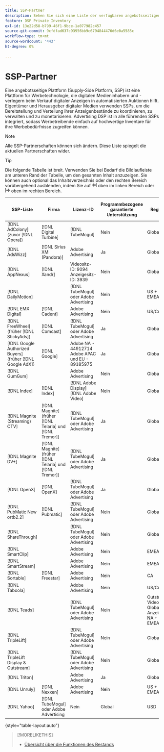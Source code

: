 ```yaml
---
title: SSP-Partner
description: Sehen Sie sich eine Liste der verfügbaren angebotsseitigen Plattformen (SSP) und offenen Austauschpartner an.
feature: DSP Private Inventory
exl-id: 13e22d58-b799-46f1-9bce-1a077982c457
source-git-commit: 9cfdfad637c93956bb9c6794844476d6e0a5585c
workflow-type: tm+mt
source-wordcount: '443'
ht-degree: 0%

---
```


# SSP-Partner

Eine angebotsseitige Plattform (Supply-Side Platform, SSP) ist eine Plattform für Werbetechnologie, die digitalen Medieninhabern und -verlegern beim Verkauf digitaler Anzeigen in automatisierten Auktionen hilft. Eigentümer und Herausgeber digitaler Medien verwenden SSPs, um die Bereitstellung und Verteilung ihrer Anzeigenbestände zu koordinieren, zu verwalten und zu monetarisieren. Advertising DSP ist in alle führenden SSPs integriert, sodass Werbetreibende einfach auf hochwertige Inventare für ihre Werbebedürfnisse zugreifen können.

>[!NOTE]
>
>Alle SSP-Partnerschaften können sich ändern. Diese Liste spiegelt die aktuellen Partnerschaften wider.

>[!TIP]
>
>Die folgende Tabelle ist breit. Verwenden Sie bei Bedarf die Bildlaufleiste am unteren Rand der Tabelle, um den gesamten Inhalt anzuzeigen. Sie können auch optional das Inhaltsverzeichnis oder den rechten Bereich vorübergehend ausblenden, indem Sie auf ![Linker Bereich ausblenden](/help/dsp/assets/hide-left-pane.png "Linker Bereich ausblenden") oben im linken Bereich oder ![Rechter Bereich ausblenden](/help/dsp/assets/hide-right-pane.png "Rechter Bereich ausblenden") oben im rechten Bereich.

| SSP-Liste | Firma | Lizenz-ID | Programmbezogene garantierte Unterstützung | Region | Unterstützte Währung | Video Desktop | Video Mobile | Video CTV | Display Desktop | Mobilgerät anzeigen | Native Anzeige | Audio Desktop und Mobilgerät |
|--- |--- |--- |--- |--- |--- |--- |--- |--- |--- |--- |--- |--- |
| [!DNL AdColony] (zuvor [!DNL Opera]) | [!DNL Digital Turbine] | [!DNL TubeMogul] | Nein | Global | USD | x | x |  | x | x |  |  |
| [!DNL AdsWizz] | [!DNL Sirius XM (Pandora)] | Adobe Advertising | Ja | Global | USD, EUR, GBP |  |  |  |  |  |  | x |
| [!DNL AppNexus] | [!DNL Xandr] | Videositz-ID: 9094<br>Anzeigesitz-ID: 3939 | Nein | Global | USD | x | x | x | x | x |  |  |
| [!DNL DailyMotion] |  | [!DNL TubeMogul] oder Adobe Advertising | Nein | US + EMEA | USD, | x | x | x | x | x |  |  |
| [!DNL EMX Digital] | [!DNL Cadent] | Adobe Advertising | Nein | US/CA | USD | x | x | x | x | x |  |  |
| [!DNL FreeWheel] (früher [!DNL StickyAds]) | [!DNL Comcast] | [!DNL TubeMogul] oder Adobe Advertising | Ja | Global | USD, EUR, AUD, GBP | x | x | x |  |  |  |  |
| [!DNL Google Authorized Buyers] (früher [!DNL Google AdX]) | [!DNL Google] | Adobe NA - 44912714<br>Adobe APAC und EU - 89185975 | Ja | Global | USD, BRL | x | x | x | x | x |  | x |
| [!DNL GumGum] |  | Adobe Advertising | Nein | Global | USD | x | x |  | x | x |  |  |
| [!DNL Index] | [!DNL Index] | [!DNL Adobe Display]<br>[!DNL Adobe Video] | Nein | Global | USD | x | x | x | x | x | | |
| [!DNL Magnite (Streaming) CTV] | [!DNL Magnite] (früher [!DNL Telaria] und [!DNL Tremor]) | [!DNL TubeMogul] oder Adobe Advertising | Ja | Global | AUD, USD | x | x | x |  |  |  |  |
| [!DNL Magnite DV+] | [!DNL Magnite] (früher [!DNL Telaria] und [!DNL Tremor]) | [!DNL TubeMogul] oder Adobe Advertising | Ja | Global | USD | x | x | x | x | x |  | x |
| [!DNL OpenX] | [!DNL OpenX] | [!DNL TubeMogul] oder Adobe Advertising | Ja | Global | USD | x | x | x | x | x |  |  |
| [!DNL PubMatic New ortb2.2] | [!DNL Pubmatic] | [!DNL TubeMogul] oder Adobe Advertising | Nein | Global | USD | x | x | x | x | x |  |  |
| [!DNL ShareThrough] |  | [!DNL TubeMogul] oder Adobe Advertising | Nein | Global | USD | x | x | x | x | x | x |  |
| [!DNL SmartClip] |  | Adobe Advertising | Nein | EMEA | Alle Währungen | x | x | x | x | x |  |  |
| [!DNL SmartStream] |  | Adobe Advertising | Nein | EMEA | EUR, USD | x | x |  |  |  |  |  |
| [!DNL Sortable] | [!DNL Freestar] | Adobe Advertising | Nein | CA | USD |  |  |  | x | x |  |  |
| [!DNL Taboola] |  | Adobe Advertising | Nein | US/CA | USD | x | x |  |  |  |  |  |
| [!DNL Teads] |  | [!DNL TubeMogul] oder Adobe Advertising | Nein | Outstream Video = Global<br>Anzeige = NA + EMEA | USD | x | x |  | x | x |  |  |
| [!DNL TripleLift] |  | [!DNL TubeMogul] oder Adobe Advertising | Nein | Global | USD |  |  |  |  |  | x |  |
| [!DNL TripleLift Display & Outstream] |  | [!DNL TubeMogul] oder Adobe Advertising | Nein | Global | USD | x | x | x | x | x |  |  |
| [!DNL Triton] |  | Adobe Advertising | Ja | Global | USD |  |  |  |  |  |  | x |
| [!DNL Unruly] | [!DNL Nexxen] | Adobe Advertising | Nein | US + EMEA | USD | x | x | x |  |  |  |  |
| [!DNL Yahoo] | [!DNL TubeMogul] oder Adobe Advertising | Nein | Global | USD | x | x | x | x | x |  |  |

{style="table-layout:auto"}

>[!MORELIKETHIS]
>
>* [Übersicht über die Funktionen des Bestands](inventory-overview.md)

